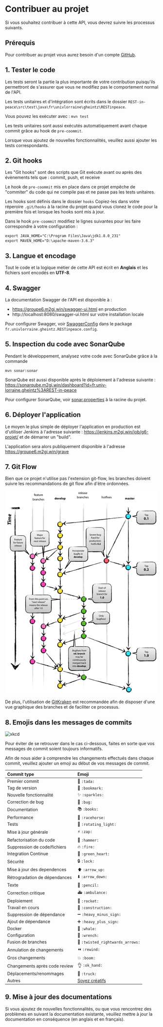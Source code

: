 # Contribuer au projet

Si vous souhaitez contribuer à cette API, vous devrez suivre les processus suivants.

## Prérequis

Pour contribuer au projet vous aurez besoin d'un compte [GitHub](https://github.com/join?source=header-home).

## 1. Tester le code

Les tests seront la partie la plus importante de votre contribution puisqu'ils permettront de s'assurer que vous ne modifiez pas le comportement normal de l'API.

Les tests unitaires et d'intégration sont écrits dans le dossier `REST-in-peace\src\test\java\fr\univlorraine\gheintz\RESTinpeace`.

Vous pouvez les exécuter avec : `mvn test`

Les tests unitaires sont aussi exécutés automatiquement avant chaque commit grâce au hook de `pre-coommit`. 

Lorsque vous ajoutez de nouvelles fonctionnalités, veuillez aussi ajouter les tests correspondants.

## 2. Git hooks

Les "Git hooks" sont des scripts que Git exécute avant ou après des évènements tels que :  commit, push, et receive

Le hook de `pre-coommit` mis en place dans ce projet empêche de "commiter" du code qui ne compile pas et ne passe pas les tests unitaires.

Les hooks sont définis dans le dossier `hooks`
Copiez-les dans votre réperoire `.git/hooks` à la racine du projet quand vous clonez le code pour la première fois et lorsque les hooks sont mis à jour.

Dans le hook `pre-coommit` modifiez le lignes suivantes pour les faire correspondre à votre configuration :

```shell script
export JAVA_HOME="C:\Program Files\Java\jdk1.8.0_231"
export MAVEN_HOME="D:\apache-maven-3.6.3"
```

## 3. Langue et encodage

Tout le code et la logique métier de cette API est écrit en **Anglais** et les fichiers sont encodés en **UTF-8**.

## 4. Swagger

La documentation Swagger de l'API est disponible à :
- https://groupe6.m2gi.win/swagger-ui.html en production
- http://localhost:8080/swagger-ui.html sur votre installation locale

Pour configurer Swagger, voir [SwaggerConfig](../../src/main/java/fr/univlorraine/gheintz/RESTinpeace/config/SwaggerConfig.java) dans le package ``fr.univlorraine.gheintz.RESTinpeace.config``.

## 5. Inspection du code avec SonarQube

Pendant le développement, analysez votre code avec SonarQube grâce à la commande

```shell
mvn sonar:sonar
```

SonarQube est aussi disponible après le déploiement à l'adresse suivante :
https://sonarqube.m2gi.win/dashboard?id=fr.univ-lorraine.gheintz%3AREST-in-peace

Pour configurer SonarQube, voir [sonar.properties](../../sonar.properties) à la racine du projet.

## 6. Déployer l'application

Le moyen le plus simple de déployer l'application en production est d'utiliser Jenkins à l'adresse suivante : https://jenkins.m2gi.win/job/g6-projet/ et de démarrer un "build".

L'application sera alors publiquement disponible à l'adresse https://groupe6.m2gi.win/grave

## 7. Git Flow

Bien que ce projet n'utilise pas l'extension git-flow, les branches doivent suivre les recommandations de git flow afin d'être ordonnées.

![](../img/git-flow.png)

De plus, l'utilisation de [GitKraken](https://www.gitkraken.com) est recommandée afin de disposer d'une vue graphique des branches et de faciliter ce processus.

## 8. Emojis dans les messages de commits

![xkcd](https://imgs.xkcd.com/comics/git_commit_2x.png)

Pour éviter de se retrouver dans le cas ci-dessous, faites en sorte que vos messages de commit soient toujours informatifs.

Afin de nous aider à comprendre les changements effectués dans chaque commit, veuillez ajouter un emoji au début de vos messages de commit.

|   Commit type                 | Emoji                                         |
|:------------------------------|:----------------------------------------------|
| Premier commit                | :tada: `:tada:`                               |
| Tag de version                | :bookmark: `:bookmark:`                       |
| Nouvelle fonctionnalité       | :sparkles: `:sparkles:`                       |
| Correction de bug             | :bug: `:bug:`                                 |
| Documentation                 | :books: `:books:`                             |
| Performance                   | :racehorse: `:racehorse:`                     |
| Tests                         | :rotating_light: `:rotating_light:`           |
| Mise à jour générale          | :zap: `:zap:`                                 |
| Refactorisation du code       | :hammer: `:hammer:`                           |
| Suppression de code/fichiers  | :fire: `:fire:`                               |
| Integration Continue          | :green_heart: `:green_heart:`                 |
| Sécurité                      | :lock: `:lock:`                               |
| Mise à jour des dependences   | :arrow_up: `:arrow_up:`                       |
| Rétrogradation de dépendances | :arrow_down: `:arrow_down:`                   |
| Texte                         | :pencil: `:pencil:`                           |
| Correction critique           | :ambulance: `:ambulance:`                     |
| Deploiement                   | :rocket: `:rocket:`                           |
| Travail en cours              | :construction:  `:construction:`              |
| Suppression de dépendance     | :heavy_minus_sign: `:heavy_minus_sign:`       |
| Ajout de dépendance           | :heavy_plus_sign: `:heavy_plus_sign:`         |
| Docker                        | :whale: `:whale:`                             |
| Configuration                 | :wrench: `:wrench:`                           |
| Fusion de branches            | :twisted_rightwards_arrows: `:twisted_rightwards_arrows:` |
| Annulation de changements     | :rewind: `:rewind:`                           |
| Gros changements              | :boom: `:boom:`                               |
| Changements après code review | :ok_hand: `:ok_hand:`                         |
| Déplacements/renommages       | :truck: `:truck:`                             |
| Autres                        | [Soyez créatifs](http://www.emoji-cheat-sheet.com/)  |

## 9. Mise à jour des documentations

Si vous ajoutez de nouvelles fonctionnalités, ou que vous rencontrez des problèmes en suivant la documentation existante,
veuillez mettre à jour la documentation en conséquence (en anglais et en français).